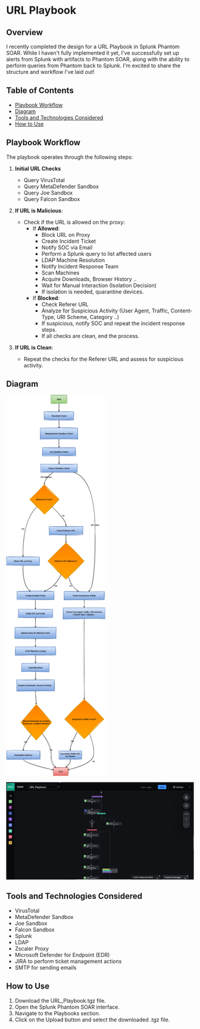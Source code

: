 # URL Playbook

## Overview

I recently completed the design for a URL Playbook in Splunk Phantom SOAR. While I haven't fully implemented it yet, I've successfully set up alerts from Splunk with artifacts to Phantom SOAR, along with the ability to perform queries from Phantom back to Splunk. I'm excited to share the structure and workflow I've laid out!
## Table of Contents

- [Playbook Workflow](#playbook-workflow)
- [Diagram](#diagram)
- [Tools and Technologies Considered](#tools-and-technologies-considered)
- [How to Use](#how-to-use)

## Playbook Workflow

The playbook operates through the following steps:

1. **Initial URL Checks**
   - Query VirusTotal
   - Query MetaDefender Sandbox
   - Query Joe Sandbox
   - Query Falcon Sandbox

2. **If URL is Malicious**:
   - Check if the URL is allowed on the proxy:
     - If **Allowed**:
       - Block URL on Proxy
       - Create Incident Ticket
       - Notify SOC via Email
       - Perform a Splunk query to list affected users
       - LDAP Machine Resolution
       - Notify Incident Response Team
       - Scan Machines
       - Acquire Downloads, Browser History ..
       - Wait for Manual Interaction (Isolation Decision)
       - If isolation is needed, quarantine devices.
     - If **Blocked**:
       - Check Referer URL
       - Analyze for Suspicious Activity (User Agent, Traffic, Content-Type, URI Scheme, Category ..)
       - If suspicious, notify SOC and repeat the incident response steps.
       - If all checks are clean, end the process.

3. **If URL is Clean**:
   - Repeat the checks for the Referer URL and assess for suspicious activity.
  
## Diagram
   ![URL Playbook Diagram](https://github.com/Yusuf-Amr/URL_Playbook/blob/main/Diagram/URL%20Playbook%20Diagram.jpg)
   
   ![URL Playbook Diagram](https://github.com/Yusuf-Amr/URL_Playbook/blob/main/Diagram/flow.jpg)

    
## Tools and Technologies Considered

- VirusTotal
- MetaDefender Sandbox
- Joe Sandbox
- Falcon Sandbox
- Splunk
- LDAP
- Zscaler Proxy
- Microsoft Defender for Endpoint (EDR)
- JIRA to perform ticket management actions
- SMTP for sending emails

## How to Use

1. Download the URL_Playbook.tgz file.
2. Open the Splunk Phantom SOAR interface.
3. Navigate to the Playbooks section.
4. Click on the Upload button and select the downloaded .tgz file.
